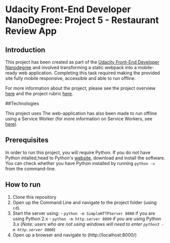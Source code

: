 # Udacity Front-End Developer NanoDegree: Project 5 - Restaurant Review App

## Introduction

This project has been created as part of the [Udacity Front-End Developer Nanodegree](https://eu.udacity.com/course/front-end-web-developer-nanodegree--nd001) and involved transforming a static webpack into a mobile-ready web application. Completing this task required making the provided site fully mobile responsive, accessible and able to run offline.

For more information about the project, please see the project overview [here](https://classroom.udacity.com/nanodegrees/nd001/parts/b1808a20-5e71-4dd3-bbc1-4ae86beefd6d/modules/8341f413-0af9-434a-a8e1-b0750e2df83f/lessons/9ed091e9-db9d-4888-9737-f1ca00cfe4db/concepts/cfffc21e-a8ce-4bea-a6f6-76bdc626a4cd) and the project rubric [here](https://review.udacity.com/#!/rubrics/1090/view).

##Technologies

This project uses
The web-application has also been made to run offline using a Service Worker (for more information on Service Workers, see [here](https://developers.google.com/web/fundamentals/primers/service-workers/)).

## Prerequisites

In order to run this project, you will require Python. If you do not have Python intalled,head to Python's [website](https://www.python.org/), download and install the software. You can check whether you have Python installed by running `python -v` from the command-line.

## How to run

1. Clone this repository
2. Open up the Command Line and navigate to the project folder (using `cd`).
3. Start the server using: - `python -m SimpleHTTPServer 8000` if you are using Python 2.x - `python -m http.server 8000` if you are using Python 3.x (_Note: users who are not using windows will need to enter `python3 -m http.server 8000`_)
4. Open up a browser and navigate to (http://localhost:8000/)

##
